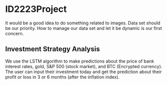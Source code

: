 # ID2223Project
It would be a good idea to do something related to images.
Data set should be our priority. How to manage our data set and let it be dynamic is our first concern.

## Investment Strategy Analysis
We use the LSTM algorithm to make predictions about the price of bank interest rates, gold, S&P 500 (stock market), and BTC (Encrypted currency). The user can input their investment today and get the prediction about their profit or loss in 3 or 6 months (after the inflation index).
